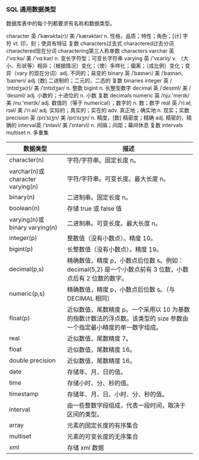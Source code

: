 ### SQL 通用数据类型

数据库表中的每个列都要求有名称和数据类型。

character 英 /ˈkærəktə(r)/  美 /ˈkærəktər/ n. 性格，品质；特性；角色；[计] 字符 vt. 印，刻；使具有特征 复数 characters过去式 charactered过去分词 charactered现在分词 charactering第三人称单数 characters
varchar 英 /'vɑːkə/  美 /'vɑːkər/ n. 变长字符型；可变长字符串
varying 英 /'vɛəriŋ/  v. （大小、形状等）相异；（根据情况）变化；（使）多样化；偏离；（成比例）变化；变异（vary 的现在分词）adj. 不同的；易变的
binary 英 /ˈbaɪnəri/  美 /ˈbaɪnəri,ˈbaɪneri/ adj. [数] 二进制的；二元的，二态的 复数 binaries
integer 英 /ˈɪntɪdʒə(r)/  美 /ˈɪntɪdʒər/ n. 整数
bigint n. 长整型数字
decimal 英 /ˈdesɪml/  美 /ˈdesɪml/ adj. 小数的；十进位的 n. 小数 复数 decimals
numeric 英 /njuː'merɪk/  美 /nuː'merɪk/ adj. 数值的（等于 numerical）；数字的 n. 数；数字
real 英 /ˈriːəl; rɪəl/  美 /ˈriːəl/  adj. 实际的；真实的；实在的 adv. 真正地；确实地 n. 现实；实数
precision 英 /prɪˈsɪʒn/  美 /prɪˈsɪʒn/ n. 精度，[数] 精密度；精确 adj. 精密的，精确的
interval英 /ˈɪntəvl/  美 /ˈɪntərvl/ n. 间隔；间距；幕间休息 复数 intervals
multiset n. 多重集

| 数据类型 | 描述 |
| --- | --- |
| character(n) | 字符/字符串。固定长度 n。 |
| varchar(n)或character varying(n) | 字符/字符串。可变长度。最大长度 n。 |
| binary(n) | 二进制串。固定长度 n。 |
| boolean(n) | 存储 true 或 false 值 |
| varying(n)或binary varying(n) | 二进制串。可变长度。最大长度 n。 |
| integer(p) | 整数值（没有小数点）。精度 10。 |
| bigint(p) | 长整数值（没有小数点）。精度 19。 |
| decimal(p,s) | 精确数值，精度 p，小数点后位数 s。例如：decimal(5,2) 是一个小数点前有 3 位数，小数点后有 2 位数的数字。 |
| numeric(p,s) | 精确数值，精度 p，小数点后位数 s。（与 DECIMAL 相同） |
| float(p) | 近似数值，尾数精度 p。一个采用以 10 为基数的指数计数法的浮点数。该类型的 size 参数由一个指定最小精度的单一数字组成。 |
| real | 近似数值，尾数精度 7。 |
| float | 近似数值，尾数精度 16。 |
| double precision | 近似数值，尾数精度 16。 |
| date | 存储年、月、日的值。 |
| time | 存储小时、分、秒的值。 |
| timestamp | 存储年、月、日、小时、分、秒的值。 |
| interval | 由一些整数字段组成，代表一段时间，取决于区间的类型。 |
| array | 元素的固定长度的有序集合 |
| multiset | 元素的可变长度的无序集合 |
| xml | 存储 xml 数据 |